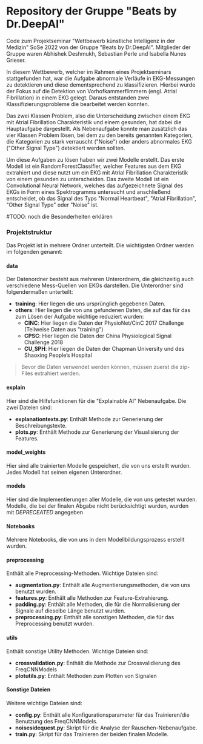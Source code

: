# Repository der Gruppe "Beats by Dr.DeepAI"
Code zum Projektseminar "Wettbewerb künstliche Intelligenz in der Medizin" 
SoSe 2022 von der Gruppe "Beats by Dr.DeepAI". 
Mitglieder der Gruppe waren Abhishek Deshmukh, Sebastian Perle und Isabella Nunes Grieser.

In diesem Wettbewerb, welcher im Rahmen eines Projektseminars stattgefunden hat, 
war die Aufgabe abnormale Verläufe in EKG-Messungen zu detektieren und diese dementsprechend zu klassifizieren.
Hierbei wurde der Fokus auf die Detektion von Vorhofkammerflimmern (engl. Atrial Fibrillation) in einem EKG gelegt.
Daraus entstanden zwei Klassifizierungsprobleme die bearbeitet werden konnten.

Das zwei Klassen Problem, also die Unterscheidung zwischen einem EKG mit Atrial Fibrillation Charakteristik und einem gesunden,
hat dabei die Hauptaufgabe dargestellt. Als Nebenaufgabe konnte man zusätzlich das vier Klassen Problem lösen,
bei dem zu den bereits genannten Kategorien, die Kategorien zu stark verrauscht ("Noise") oder anders abnormales EKG ("Other Signal Type") detektiert werden sollten.

Um diese Aufgaben zu lösen haben wir zwei Modelle erstellt. Das erste Modell ist ein RandomForestClassifier,
welcher Features aus dem EKG extrahiert und diese nutzt um ein EKG mit Atrial Fibrillation Charakteristik von einem gesunden zu unterscheiden.
Das zweite Modell ist ein Convolutional Neural Network, welches das aufgezeichnete Signal des EKGs in Form eines Spektrogramms untersucht und
anschließend entscheidet, ob das Signal des Typs "Normal Heartbeat", "Atrial Fibrillation", "Other Signal Type" oder "Noise" ist.

#TODO: noch die Besonderheiten erklären



### Projektstruktur

Das Projekt ist in mehrere Ordner unterteilt. Die wichtigsten Ordner werden im folgenden genannt:

#### data
Der Datenordner besteht aus mehreren Unterordnern, die gleichzeitig auch verschiedene Mess-Quellen von EKGs darstellen.
Die Unterordner sind folgendermaßen unterteilt:
- **training**: Hier liegen die uns ursprünglich gegebenen Daten.
- **others**: Hier liegen die von uns gefundenen Daten, die auf das für das zum Lösen der Aufgabe wichtige reduziert wurden:
    - **CINC**: Hier liegen die Daten der PhysioNet/CinC 2017 Challenge (Teilweise Daten aus "training")
    - **CPSC**: Hier liegen die Daten der China Physiological Signal Challenge 2018 
    - **CU_SPH**: Hier liegen die Daten der Chapman University und des Shaoxing People’s Hospital
> Bevor die Daten verwendet werden können, müssen zuerst die zip-Files extrahiert werden.

#### explain
Hier sind die Hilfsfunktionen für die "Explainable AI" Nebenaufgabe. Die zwei Dateien sind:
- **explanationtexts.py**: Enthält Methode zur Generierung der Beschreibungstexte.
- **plots.py**: Enthält Methode zur Generierung der Visualisierung der Features.

#### model_weights
Hier sind alle trainierten Modelle gespeichert, die von uns erstellt wurden. Jedes Modell hat 
seinen eigenen Unterordner.

#### models
Hier sind die Implementierungen aller Modelle, die von uns getestet wurden. Modelle, die bei der finalen Abgabe nicht 
berücksichtigt wurden, wurden mit *DEPRECEATED* angegeben

#### Notebooks
Mehrere Notebooks, die von uns in dem Modellbildungsprozess erstellt wurden.

#### preprocessing
Enthält alle Preprocessing-Methoden. Wichtige Dateien sind:
- **augmentation.py**: Enthält alle Augmentierungsmethoden, die von uns benutzt wurden. 
- **features.py**: Enthält alle Methoden zur Feature-Extrahierung.
- **padding.py**: Enthält alle Methoden, die für die Normalisierung der Signale auf dieselbe Länge benutzt wurden.
- **preprocessing.py**: Enthält alle sonstigen Methoden, die für das Preprocessing benutzt wurden.

#### utils
Enthält sonstige Utility Methoden. Wichtige Dateien sind:
- **crossvalidation.py**: Enthält die Methode zur Crossvalidierung des FreqCNNModels
- **plotutils.py**: Enthält Methoden zum Plotten von Signalen

#### Sonstige Dateien

Weitere wichtige Dateien sind:

- **config.py**: Enthält alle Konfigurationsparameter für das Trainieren/die Benutzung des FreqCNNModels.
- **noisesidequest.py**: Skript für die Analyse der Rauschen-Nebenaufgabe.
- **train.py**: Skript für das Trainieren der beiden finalen Modelle.